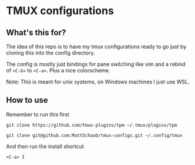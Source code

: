 # TMUX configurations
## What's this for?
The idea of this repo is to have my tmux configurations ready to go just by cloning this into the config directory.

The config is mostly just bindings for pane switching like vim and a rebind of `<C-b>` to `<C-a>`. Plus a nice colorscheme.

Note: This is meant for unix systems, on Windows machines I just use WSL.

## How to use
Remember to run this first
```
git clone https://github.com/tmux-plugins/tpm ~/.tmux/plugins/tpm
```
```
git clone git@github.com:MattSchaab/tmux-configs.git ~/.config/tmux
```
And then run the install shortcut
```
<C-a> I
```
